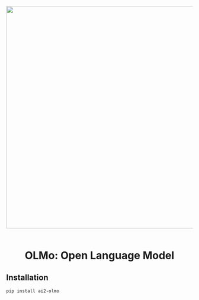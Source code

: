 <div align="center">
  <img src="https://github.com/allenai/OLMo/assets/8812459/774ac485-a535-4768-8f7c-db7be20f5cc3" width="600"/>
  <br>
  <br>
  <h1>OLMo: Open Language Model</h1>
</div>

## Installation

```
pip install ai2-olmo
```
